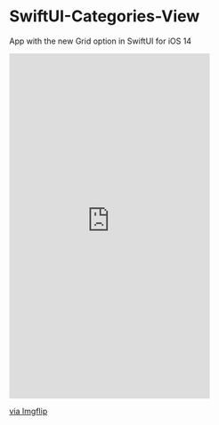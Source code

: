 # SwiftUI-Categories-View
App with the new Grid option in SwiftUI for iOS 14
<div style="width:360px;max-width:100%;"><div style="height:0;padding-bottom:172.5%;position:relative;"><iframe width="360" height="621" style="position:absolute;top:0;left:0;width:100%;height:100%;" frameBorder="0" src="https://imgflip.com/embed/4ipukw"></iframe></div><p><a href="https://imgflip.com/gif/4ipukw">via Imgflip</a></p></div>
